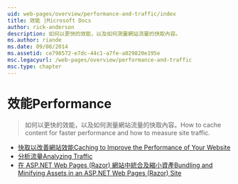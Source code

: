 ```yaml
---
uid: web-pages/overview/performance-and-traffic/index
title: 效能 |Microsoft Docs
author: rick-anderson
description: 如何以更快的效能，以及如何測量網站流量的快取內容。
ms.author: riande
ms.date: 09/08/2014
ms.assetid: ce798572-e7dc-44c1-a7fe-a029820e195e
msc.legacyurl: /web-pages/overview/performance-and-traffic
msc.type: chapter
---
```

<a name="performance"></a><span data-ttu-id="f78da-103">效能</span><span class="sxs-lookup"><span data-stu-id="f78da-103">Performance</span></span>
====================
> <span data-ttu-id="f78da-104">如何以更快的效能，以及如何測量網站流量的快取內容。</span><span class="sxs-lookup"><span data-stu-id="f78da-104">How to cache content for faster performance and how to measure site traffic.</span></span>


- [<span data-ttu-id="f78da-105">快取以改善網站效能</span><span class="sxs-lookup"><span data-stu-id="f78da-105">Caching to Improve the Performance of Your Website</span></span>](15-caching-to-improve-the-performance-of-your-website.md)
- [<span data-ttu-id="f78da-106">分析流量</span><span class="sxs-lookup"><span data-stu-id="f78da-106">Analyzing Traffic</span></span>](14-analyzing-traffic.md)
- [<span data-ttu-id="f78da-107">在 ASP.NET Web Pages (Razor) 網站中統合及縮小資產</span><span class="sxs-lookup"><span data-stu-id="f78da-107">Bundling and Minifying Assets in an ASP.NET Web Pages (Razor) Site</span></span>](bundling-and-minifying-assets-in-an-aspnet-web-pages-razor-site.md)
